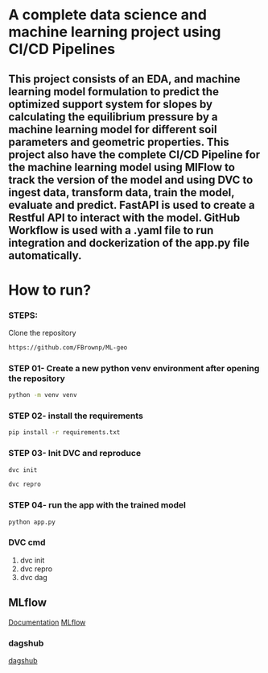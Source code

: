 # A complete data science and machine learning project using CI/CD Pipelines


## This project consists of an EDA, and machine learning model formulation to predict the optimized support system for slopes by calculating the equilibrium pressure by a machine learning model for different soil parameters and geometric properties. This project also have the complete CI/CD Pipeline for the machine learning model using MlFlow to track the version of the model and using DVC to ingest data, transform data, train the model, evaluate and predict. FastAPI is used to create a Restful API to interact with the model. GitHub Workflow is used with a .yaml file to run integration and dockerization of the app.py file automatically.


# How to run?
### STEPS:

Clone the repository

```bash
https://github.com/FBrownp/ML-geo
```
### STEP 01- Create a new python venv environment after opening the repository

```bash
python -m venv venv
```


### STEP 02- install the requirements
```bash
pip install -r requirements.txt
```


### STEP 03- Init DVC and reproduce
```bash
dvc init
```
```bash
dvc repro
```

### STEP 04- run the app with the trained model

```bash 
python app.py
```


### DVC cmd

1. dvc init
2. dvc repro
3. dvc dag



## MLflow

[Documentation](https://mlflow.org/docs/latest/index.html)
[MLflow](https://dagshub.com/FBrownp/ML-geo.mlflow)

### dagshub
[dagshub](https://dagshub.com/)

